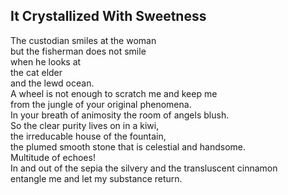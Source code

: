 It Crystallized With Sweetness
------------------------------
The custodian smiles at the woman  
but the fisherman does not smile  
when he looks at  
the cat elder  
and the lewd ocean.  
A wheel is not enough to scratch me and keep me  
from the jungle of your original phenomena.  
In your breath of animosity the room of angels blush.  
So the clear purity lives on in a kiwi,  
the irreducable house of the fountain,  
the plumed smooth stone that is celestial and handsome.  
Multitude of echoes!  
In and out of the sepia the silvery and the transluscent cinnamon  
entangle me and let my substance return.  
